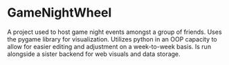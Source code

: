 # GameNightWheel
A project used to host game night events amongst a group of friends. Uses the pygame library for visualization. Utilizes python in an OOP capacity to allow for easier editing and adjustment on a week-to-week basis. Is run alongside a sister backend for web visuals and data storage.
